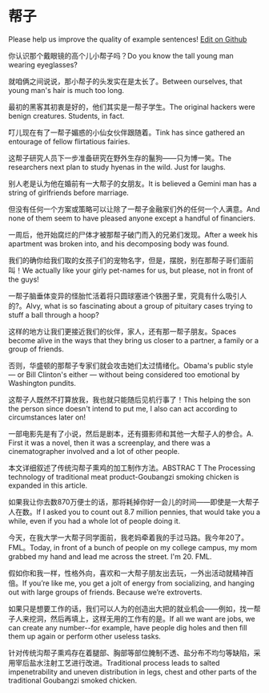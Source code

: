 # 帮子

Please help us improve the quality of example sentences! [Edit on Github](https://github.com/jiyushe/jiyu-example-sentence-source/blob/main/chinese/bangzi.md)

<p><span class="chinese">你认识那个戴眼镜的高个儿小帮子吗？</span><span class="english">Do you know the tall young man wearing eyeglasses?</span></p>

<p><span class="chinese">就咱俩之间说说，那小帮子的头发实在是太长了。</span><span class="english">Between ourselves, that young man's hair is much too long.</span></p>

<p><span class="chinese">最初的黑客其初衷是好的，他们其实是一帮子学生。</span><span class="english">The original hackers were benign creatures. Students, in fact.</span></p>

<p><span class="chinese">叮儿现在有了一帮子媚惑的小仙女伙伴跟随着。</span><span class="english">Tink has since gathered an entourage of fellow flirtatious fairies.</span></p>

<p><span class="chinese">这帮子研究人员下一步准备研究在野外生存的鬣狗——只为博一笑。</span><span class="english">The researchers next plan to study hyenas in the wild. Just for laughs.</span></p>

<p><span class="chinese">别人老是认为他在婚前有一大帮子的女朋友。</span><span class="english">It is believed a Gemini man has a string of girlfriends before marriage.</span></p>

<p><span class="chinese">但没有任何一个方案或策略可以让除了一帮子金融家们外的任何一个人满意。</span><span class="english">And none of them seem to have pleased anyone except a handful of financiers.</span></p>

<p><span class="chinese">一周后，他开始腐烂的尸体才被那帮子破门而入的兄弟们发现。</span><span class="english">After a week his apartment was broken into, and his decomposing body was found.</span></p>

<p><span class="chinese">我们的确你给我们取的女孩子们的宠物名字，但是，摆脱，别在那帮子哥们面前叫！</span><span class="english">We actually like your girly pet-names for us, but please, not in front of the guys!</span></p>

<p><span class="chinese">一帮子脑垂体变异的怪胎忙活着将只圆球塞进个铁圈子里，究竟有什么吸引人的?。</span><span class="english">Alvy, what is so fascinating about a group of pituitary cases trying to stuff a ball through a hoop?</span></p>

<p><span class="chinese">这样的地方让我们更接近我们的伙伴，家人，还有那一帮子朋友。</span><span class="english">Spaces become alive in the ways that they bring us closer to a partner, a family or a group of friends.</span></p>

<p><span class="chinese">否则，华盛顿的那帮子专家们就会攻击她们太过情绪化。</span><span class="english">Obama's public style — or Bill Clinton's either — without being considered too emotional by Washington pundits.</span></p>

<p><span class="chinese">这帮子人既然不打算放我，我也就只能随后见机行事了！</span><span class="english">This helping the son the person since doesn't intend to put me, I also can act according to circumstances later on!</span></p>

<p><span class="chinese">一部电影先是有了小说，然后是剧本，还有摄影师和其他一大帮子人的参合。</span><span class="english">A. First it was a novel, then it was a screenplay, and there was a cinematographer involved and a lot of other people.</span></p>

<p><span class="chinese">本文详细叙述了传统沟帮子熏鸡的加工制作方法。</span><span class="english">ABSTRAC T The Processing technology of traditional meat product-Goubangzi smoking chicken is expanded in this article.</span></p>

<p><span class="chinese">如果我让你去数870万便士的话，那将耗掉你好一会儿的时间——即使是一大帮子人在数。</span><span class="english">If I asked you to count out 8.7 million pennies, that would take you a while, even if you had a whole lot of people doing it.</span></p>

<p><span class="chinese">今天，在我大学一大帮子同学面前，我老妈牵着我的手过马路。我今年20了。FML。</span><span class="english">Today, in front of a bunch of people on my college campus, my mom grabbed my hand and lead me across the street. I'm 20. FML.</span></p>

<p><span class="chinese">假如你和我一样，性格外向，喜欢和一大帮子朋友出去玩，一外出活动就精神百倍。</span><span class="english">If you’re like me, you get a jolt of energy from socializing, and hanging out with large groups of friends. Because we’re extroverts.</span></p>

<p><span class="chinese">如果只是想要工作的话，我们可以人为的创造出大把的就业机会——例如，找一帮子人来挖洞，然后再填上，这样无用的工作有的是。</span><span class="english">If all we want are jobs, we can create any number--for example, have people dig holes and then fill them up again or perform other useless tasks.</span></p>

<p><span class="chinese">针对传统沟帮子熏鸡存在着腿部、胸部等部位腌制不透、盐分布不均匀等缺陷，采用宰后盐水注射工艺进行改进。</span><span class="english">Traditional process leads to salted impenetrability and uneven distribution in legs, chest and other parts of the traditional Goubangzi smoked chicken.</span></p>

